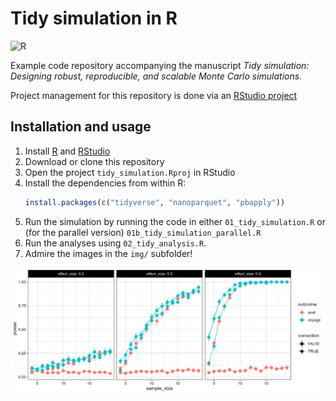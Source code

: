 # Tidy simulation in R

![R](https://img.shields.io/badge/-fff?logo=R&logoColor=4469b9)

Example code repository accompanying the manuscript _Tidy simulation: Designing robust, reproducible, and scalable Monte Carlo simulations._ 

Project management for this repository is done via an [RStudio project](https://r4ds.hadley.nz/workflow-scripts.html#projects)


## Installation and usage

1. Install [R](https://www.r-project.org/) and [RStudio](https://posit.co/download/rstudio-desktop/)
2. Download or clone this repository
3. Open the project `tidy_simulation.Rproj` in RStudio
4. Install the dependencies from within R: 
   ```R
   install.packages(c("tidyverse", "nanoparquet", "pbapply"))
   ```
6. Run the simulation by running the code in either `01_tidy_simulation.R` or (for the parallel version) `01b_tidy_simulation_parallel.R`
7. Run the analyses using `02_tidy_analysis.R`.
8. Admire the images in the `img/` subfolder!

![](./img/power.png)

